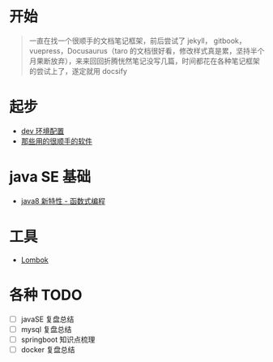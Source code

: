 # 开始

> 一直在找一个很顺手的文档笔记框架，前后尝试了 jekyll， gitbook，vuepress，Docusaurus（taro 的文档很好看，修改样式真是累，坚持半个月果断放弃），来来回回折腾恍然笔记没写几篇，时间都花在各种笔记框架的尝试上了，遂定就用 docsify

# 起步
* [dev 环境配置](dev-environment.md)
* [那些用的很顺手的软件](useful-software.md)

# java SE 基础


* [java8 新特性 - 函数式编程](java8.md)


# 工具
- [Lombok](use-lombok.md)

# 各种 TODO
- [ ] javaSE 复盘总结
- [ ] mysql 复盘总结
- [ ] springboot 知识点梳理
- [ ] docker 复盘总结
